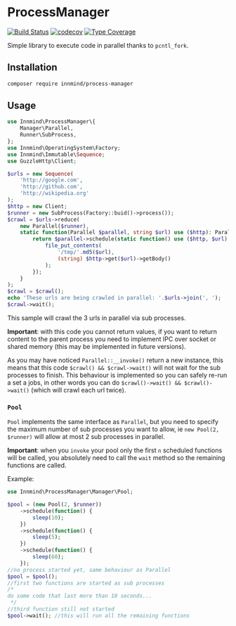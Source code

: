 # ProcessManager

[![Build Status](https://github.com/Innmind/ProcessManager/workflows/CI/badge.svg)](https://github.com/Innmind/ProcessManager/actions?query=workflow%3ACI)
[![codecov](https://codecov.io/gh/Innmind/ProcessManager/branch/develop/graph/badge.svg)](https://codecov.io/gh/Innmind/ProcessManager)
[![Type Coverage](https://shepherd.dev/github/Innmind/ProcessManager/coverage.svg)](https://shepherd.dev/github/Innmind/ProcessManager)

Simple library to execute code in parallel thanks to `pcntl_fork`.

## Installation

```sh
composer require innmind/process-manager
```

## Usage

```php
use Innmind\ProcessManager\{
    Manager\Parallel,
    Runner\SubProcess,
};
use Innmind\OperatingSystem\Factory;
use Innmind\Immutable\Sequence;
use GuzzleHttp\Client;

$urls = new Sequence(
    'http://google.com',
    'http://github.com',
    'http://wikipedia.org'
);
$http = new Client;
$runner = new SubProcess(Factory::buid()->process());
$crawl = $urls->reduce(
    new Parallel($runner),
    static function(Parallel $parallel, string $url) use ($http): Parallel {
        return $parallel->schedule(static function() use ($http, $url): void {
            file_put_contents(
                '/tmp/'.md5($url),
                (string) $http->get($url)->getBody()
            );
        });
    }
);
$crawl = $crawl();
echo 'These urls are being crawled in parallel: '.$urls->join(', ');
$crawl->wait();
```

This sample will crawl the 3 urls in parallel via sub processes.

**Important**: with this code you cannot return values, if you want to return content to the parent process you need to implement IPC over socket or shared memory (this may be implemented in future versions).

As you may have noticed `Parallel::__invoke()` return a new instance, this means that this code `$crawl() && $crawl->wait()` will not wait for the sub processes to finish. This behaviour is implemented so you can safely re-run a set a jobs, in other words you can do `$crawl()->wait() && $crawl()->wait()` (which will crawl each url twice).

### `Pool`

`Pool` implements the same interface as `Parallel`, but you need to specify the maximum number of sub processes you want to allow, ie `new Pool(2, $runner)` will allow at most 2 sub processes in parallel.

**Important**: when you `invoke` your pool only the first `n` scheduled functions will be called, you absolutely need to call the `wait` method so the remaining functions are called.

Example:

```php
use Innmind\ProcessManager\Manager\Pool;

$pool = (new Pool(2, $runner))
    ->schedule(function() {
        sleep(10);
    })
    ->schedule(function() {
        sleep(5);
    })
    ->schedule(function() {
        sleep(60);
    });
//no process started yet, same behaviour as Parallel
$pool = $pool();
//first two functions are started as sub processes
/*
do some code that last more than 10 seconds...
 */
//third function still not started
$pool->wait(); //this will run all the remaining functions
```
